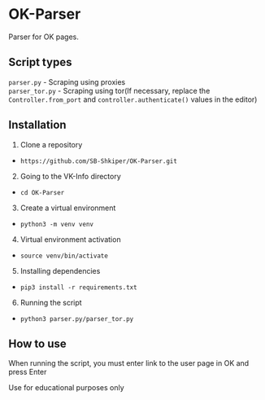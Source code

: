 # OK-Parser
Parser for OK pages. 
## Script types
```parser.py``` - Scraping using proxies  
```parser_tor.py``` - Scraping using tor(If necessary, replace the ```Controller.from_port``` and ```controller.authenticate()``` values in the editor)  
## Installation
1. Clone a repository  
- ```https://github.com/SB-Shkiper/OK-Parser.git```  
2. Going to the VK-Info directory  
- ```cd OK-Parser```  
3. Create a virtual environment
- ```python3 -m venv venv```
4. Virtual environment activation
- ```source venv/bin/activate```
5. Installing dependencies
- ```pip3 install -r requirements.txt```
6. Running the script  
- ```python3 parser.py/parser_tor.py```
## How to use
When running the script, you must enter link to the user page in OK and press Enter  

Use for educational purposes only  
